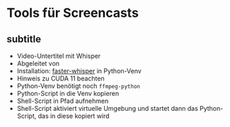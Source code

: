 # Tools für Screencasts

## subtitle

- Video-Untertitel mit Whisper
- Abgeleitet von [](https://www.digitalocean.com/community/tutorials/how-to-generate-and-add-subtitles-to-videos-using-python-openai-whisper-and-ffmpeg)
- Installation: [faster-whisper](https://github.com/SYSTRAN/faster-whisper)
  in Python-Venv
- Hinweis zu CUDA 11 beachten
- Python-Venv benötigt noch `ffmpeg-python`
- Python-Script in die Venv kopieren
- Shell-Script in Pfad aufnehmen
- Shell-Script aktiviert virtuelle Umgebung und startet dann das Python-Script,
  das in diese kopiert wird
